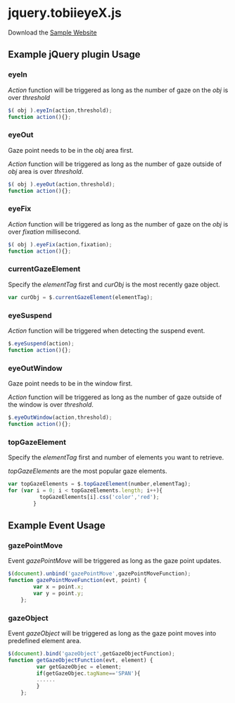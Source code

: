 # jquery.tobiieyeX.js

Download the [Sample Website](#)

## Example jQuery plugin Usage

### eyeIn

_Action_ function will be triggered as long as the number of gaze on the _obj_ is over _threshold_

```js
$( obj ).eyeIn(action,threshold);
function action(){};
```

### eyeOut

Gaze point needs to be in the _obj_ area first.

_Action_ function will be triggered as long as the number of gaze outside of _obj_ area is over _threshold_.

```js
$( obj ).eyeOut(action,threshold);
function action(){};
```
### eyeFix

_Action_ function will be triggered as long as the number of gaze on the _obj_ is over _fixation_ millisecond.

```js
$( obj ).eyeFix(action,fixation);
function action(){};
```

### currentGazeElement

Specify the _elementTag_ first and _curObj_ is the most recently gaze object. 

```js
var curObj = $.currentGazeElement(elementTag);
```

### eyeSuspend

_Action_ function will be triggered when detecting the suspend event.

```js
$.eyeSuspend(action);
function action(){};
```

### eyeOutWindow

Gaze point needs to be in the window first.

_Action_ function will be triggered as long as the number of gaze outside of the window is over _threshold_.

```js
$.eyeOutWindow(action,threshold);
function action(){};
```

### topGazeElement

Specify the _elementTag_ first and number of elements you want to retrieve.

_topGazeElements_ are the most popular gaze elements.

```js
var topGazeElements = $.topGazeElement(number,elementTag);
for (var i = 0; i < topGazeElements.length; i++){
          topGazeElements[i].css('color','red');    
        }
```

## Example Event Usage

### gazePointMove

Event _gazePointMove_ will be triggered as long as the gaze point updates.

```js
$(document).unbind('gazePointMove',gazePointMoveFunction);
function gazePointMoveFunction(evt, point) {
        var x = point.x;
        var y = point.y;
    };
```



### gazeObject

Event _gazeObject_ will be triggered as long as the gaze point moves into predefined element area.

```js
$(document).bind('gazeObject',getGazeObjectFunction);
function getGazeObjectFunction(evt, element) {
         var getGazeObjec = element;
         if(getGazeObjec.tagName=='SPAN'){
         ...... 
         }
    };
```

